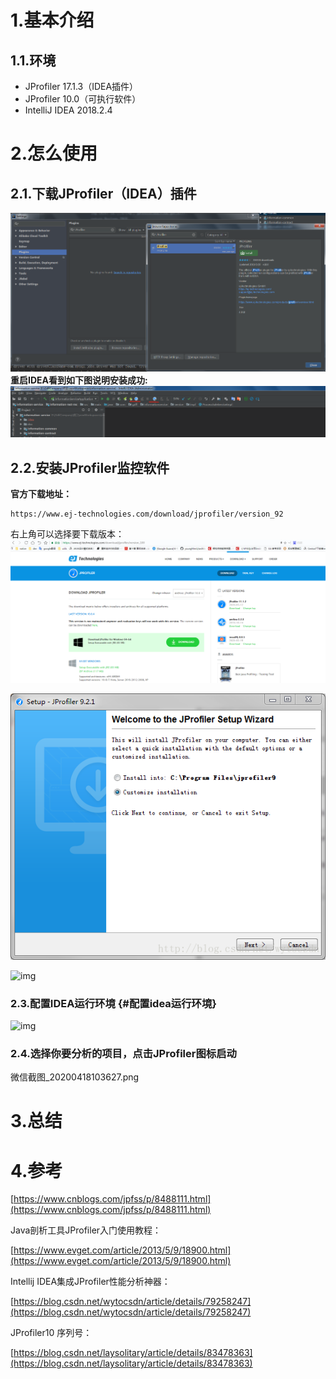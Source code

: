 # 1.基本介绍

## 1.1.环境

* JProfiler 17.1.3（IDEA插件）
* JProfiler 10.0（可执行软件）
* IntelliJ IDEA 2018.2.4

# 2.怎么使用

## 2.1.下载JProfiler（IDEA）插件

![img](/static/image/微信截图_20200418101304.png)  
**重启IDEA看到如下图说明安装成功:**  
![img](/static/image/微信截图_20200418101810.png)

## 2.2.安装JProfiler监控软件

**官方下载地址：**

```
https://www.ej-technologies.com/download/jprofiler/version_92
```

右上角可以选择要下载版本：  
![img](/static/image/微信截图_20200418102046.png)

![img](/static/image/20180205172603461.png)

![img](/static/image/微信截图\_20200418103015.png)
### 2.3.配置IDEA运行环境 {#配置idea运行环境}

![img](/static/image/微信截图\_20200418103133.png)

### 2.4.选择你要分析的项目，点击JProfiler图标启动
微信截图_20200418103627.png

# 3.总结


# 4.参考

[https://www.cnblogs.com/jpfss/p/8488111.html](https://www.cnblogs.com/jpfss/p/8488111.html)

Java剖析工具JProfiler入门使用教程：

[https://www.evget.com/article/2013/5/9/18900.html](https://www.evget.com/article/2013/5/9/18900.html)

Intellij IDEA集成JProfiler性能分析神器：

[https://blog.csdn.net/wytocsdn/article/details/79258247](https://blog.csdn.net/wytocsdn/article/details/79258247)

JProfiler10 序列号：

[https://blog.csdn.net/laysolitary/article/details/83478363](https://blog.csdn.net/laysolitary/article/details/83478363)

